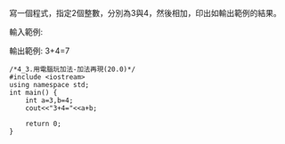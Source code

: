 寫一個程式，指定2個整數，分別為3與4，然後相加，印出如輸出範例的結果。

輸入範例:

輸出範例:
3+4=7
```
/*4_3.用電腦玩加法-加法再現(20.0)*/
#include <iostream>     
using namespace std; 
int main() { 
    int a=3,b=4;
    cout<<"3+4="<<a+b;

    return 0; 
}
```
